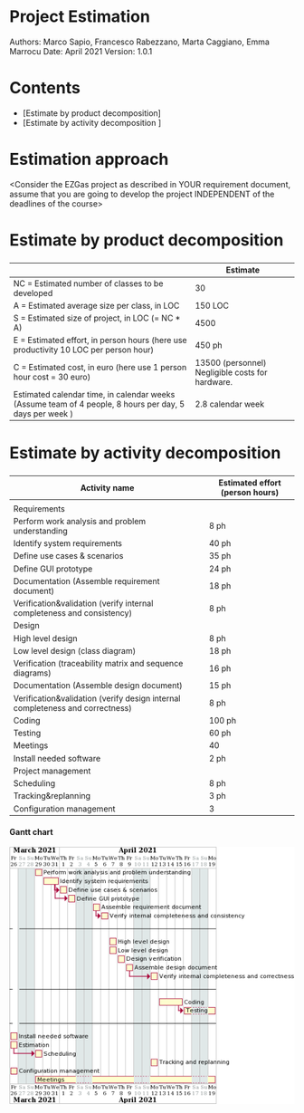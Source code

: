 
# Project Estimation  
Authors: Marco Sapio, Francesco Rabezzano, Marta Caggiano, Emma Marrocu
Date: April 2021
Version: 1.0.1

# Contents
- [Estimate by product decomposition]
- [Estimate by activity decomposition ]
# Estimation approach
<Consider the EZGas  project as described in YOUR requirement document, assume that you are going to develop the project INDEPENDENT of the deadlines of the course>
# Estimate by product decomposition
### 
|             | Estimate                        |             
| ----------- | ------------------------------- |  
| NC =  Estimated number of classes to be developed   |        30                     |             
|  A = Estimated average size per class, in LOC       |          150 LOC                  | 
| S = Estimated size of project, in LOC (= NC * A) |4500 |  
| E = Estimated effort, in person hours (here use productivity 10 LOC per person hour)  | 450 ph                                      |   
| C = Estimated cost, in euro (here use 1 person hour cost = 30 euro) | 13500 (personnel) Negligible costs for hardware.| 
| Estimated calendar time, in calendar weeks (Assume team of 4 people, 8 hours per day, 5 days per week ) |  2.8 calendar week|               
# Estimate by activity decomposition
### 
|         Activity name    | Estimated effort (person hours)   |             
| ----------- | ------------------------------- | 
| | |
|Requirements| |	
|Perform work analysis and problem understanding|	8 ph|
|Identify system requirements| 	40 ph|
|Define use cases & scenarios|	35 ph|
|Define GUI prototype|	24 ph|
|Documentation (Assemble requirement document)	| 18 ph|
|Verification&validation (verify internal completeness and consistency)|	8 ph|
|Design|	
|High level design|	8 ph|
|Low level design (class diagram)|	18 ph|
|Verification (traceability matrix and sequence diagrams)|	16 ph|
|Documentation (Assemble design document)|	15 ph|
|Verification&validation (verify design internal completeness and correctness)|	8 ph|
|Coding|	100 ph|
|Testing	|60 ph |
|Meetings|	40|
|Install needed software|	2 ph|
|Project management| 	
|Scheduling	|8 ph|
|Tracking&replanning|	3 ph|
|Configuration management | 3	


####  Gantt chart

![](diagramsImages/gantt.png)
